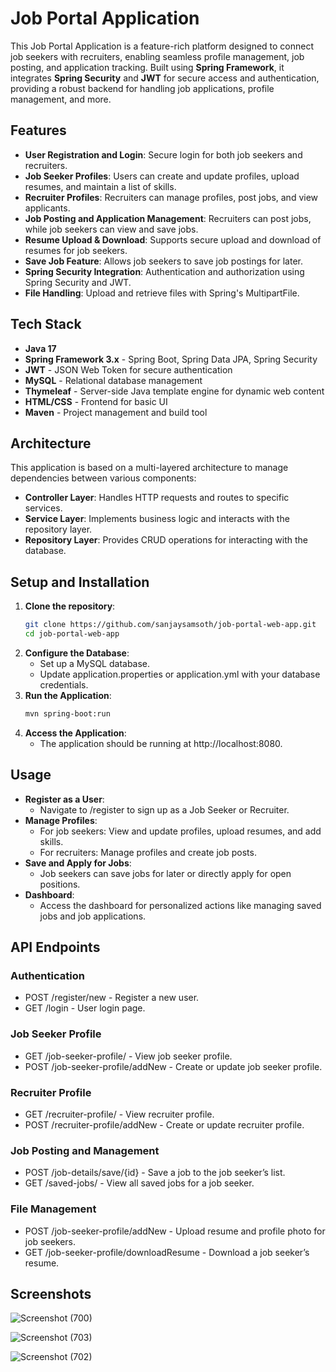 # Job Portal Application

This Job Portal Application is a feature-rich platform designed to connect job seekers with recruiters, enabling seamless profile management, job posting, and application tracking. Built using **Spring Framework**, it integrates **Spring Security** and **JWT** for secure access and authentication, providing a robust backend for handling job applications, profile management, and more.

## Features

- **User Registration and Login**: Secure login for both job seekers and recruiters.
- **Job Seeker Profiles**: Users can create and update profiles, upload resumes, and maintain a list of skills.
- **Recruiter Profiles**: Recruiters can manage profiles, post jobs, and view applicants.
- **Job Posting and Application Management**: Recruiters can post jobs, while job seekers can view and save jobs.
- **Resume Upload & Download**: Supports secure upload and download of resumes for job seekers.
- **Save Job Feature**: Allows job seekers to save job postings for later.
- **Spring Security Integration**: Authentication and authorization using Spring Security and JWT.
- **File Handling**: Upload and retrieve files with Spring's MultipartFile.

## Tech Stack

- **Java 17**
- **Spring Framework 3.x** - Spring Boot, Spring Data JPA, Spring Security
- **JWT** - JSON Web Token for secure authentication
- **MySQL** - Relational database management
- **Thymeleaf** - Server-side Java template engine for dynamic web content
- **HTML/CSS** - Frontend for basic UI
- **Maven** - Project management and build tool

## Architecture

This application is based on a multi-layered architecture to manage dependencies between various components:
- **Controller Layer**: Handles HTTP requests and routes to specific services.
- **Service Layer**: Implements business logic and interacts with the repository layer.
- **Repository Layer**: Provides CRUD operations for interacting with the database.

## Setup and Installation

1. **Clone the repository**:
   ```bash
   git clone https://github.com/sanjaysamsoth/job-portal-web-app.git
   cd job-portal-web-app
2. **Configure the Database**:
   - Set up a MySQL database.
   - Update application.properties or application.yml with your database credentials.
3. **Run the Application**:
   ```bash
   mvn spring-boot:run
4. **Access the Application**:
   - The application should be running at http://localhost:8080.
## Usage
- **Register as a User**:
  - Navigate to /register to sign up as a Job Seeker or Recruiter.
- **Manage Profiles**:
  - For job seekers: View and update profiles, upload resumes, and add skills.
  - For recruiters: Manage profiles and create job posts.
- **Save and Apply for Jobs**:
  - Job seekers can save jobs for later or directly apply for open positions.
- **Dashboard**:
  - Access the dashboard for personalized actions like managing saved jobs and job applications.
## API Endpoints
### Authentication
- POST /register/new - Register a new user.
- GET /login - User login page.
### Job Seeker Profile
- GET /job-seeker-profile/ - View job seeker profile.
- POST /job-seeker-profile/addNew - Create or update job seeker profile.
### Recruiter Profile
- GET /recruiter-profile/ - View recruiter profile.
- POST /recruiter-profile/addNew - Create or update recruiter profile.
### Job Posting and Management
- POST /job-details/save/{id} - Save a job to the job seeker’s list.
- GET /saved-jobs/ - View all saved jobs for a job seeker.
### File Management
- POST /job-seeker-profile/addNew - Upload resume and profile photo for job seekers.
- GET /job-seeker-profile/downloadResume - Download a job seeker’s resume.

## Screenshots
![Screenshot (700)](https://github.com/user-attachments/assets/519821b9-f0c3-4b34-8e8e-b1e3698afe1c)

![Screenshot (703)](https://github.com/user-attachments/assets/e4a89b71-8ec4-4c50-8801-e4a03e1b01fb)

![Screenshot (702)](https://github.com/user-attachments/assets/631ac254-228f-45bb-a7c7-f1d7b5f423f1)

